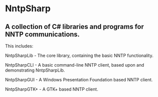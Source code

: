 # NntpSharp #
## A collection of C# libraries and programs for NNTP communications. ##

This includes:

NntpSharpLib - The core library, containing the basic NNTP functionality.

NntpSharpCLI - A basic command-line NNTP client, based upon and demonstrating NntpSharpLib.

NntpSharpGUI - A Windows Presentation Foundation based NNTP client.

NntpSharpGTK+ - A GTK+ based NNTP client.